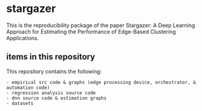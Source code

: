 # stargazer

This is the reproducibility package of the paper Stargazer: A Deep Learning Approach for Estimating the Performance of Edge-Based Clustering Applications. 


## items in this repository
This repository contains the following:

	- empirical src code & graphs (edge processing device, orchestrator, & automation code)
	- regression analysis source code
	- dnn source code & estimation graphs
	- datasets


	
